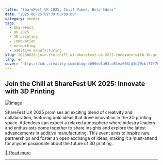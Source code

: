 ```yaml
---
title: "ShareFest UK 2025: Chill Vibes, Bold Ideas"
date: "2025-06-25T09:00:00+09:00"
category: vendor
tags:
  - ShareFest
  - UK 2025
  - 3D printing
  - innovation
  - networking
  - additive manufacturing
slug: 20250625-join-the-chill-at-sharefest-uk-2025-innovate-with-3d-printing
lang: en
cover: "https://cdn.creality.com/blogs/b96de1a93cd61ea603fd1d79cbf77f7d.png"
---
```


## Join the Chill at ShareFest UK 2025: Innovate with 3D Printing
![image](https://cdn.creality.com/blogs/b96de1a93cd61ea603fd1d79cbf77f7d.png)

ShareFest UK 2025 promises an exciting blend of creativity and collaboration, featuring bold ideas that drive innovation in the 3D printing space. Attendees can expect a relaxed atmosphere where industry leaders and enthusiasts come together to share insights and explore the latest advancements in additive manufacturing. This event aims to inspire new partnerships and foster an open exchange of ideas, making it a must-attend for anyone passionate about the future of 3D printing.

[🔗 Read more](https://www.creality.com/blog/sharefest-uk-2025-our-community-our-creativity)

---